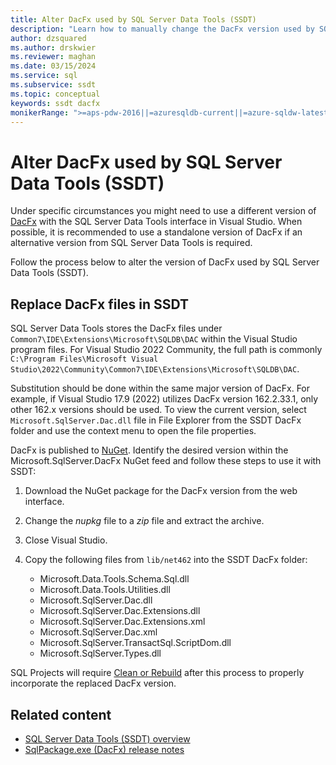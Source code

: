 ```yaml
---
title: Alter DacFx used by SQL Server Data Tools (SSDT)
description: "Learn how to manually change the DacFx version used by SQL Server Data Tools (SSDT)."
author: dzsquared
ms.author: drskwier
ms.reviewer: maghan
ms.date: 03/15/2024
ms.service: sql
ms.subservice: ssdt
ms.topic: conceptual
keywords: ssdt dacfx
monikerRange: ">=aps-pdw-2016||=azuresqldb-current||=azure-sqldw-latest||>=sql-server-2016||=azuresqldb-mi-current"
---
```


# Alter DacFx used by SQL Server Data Tools (SSDT)

Under specific circumstances you might need to use a different version of [DacFx](../tools/sqlpackage/sqlpackage.md) with the SQL Server Data Tools interface in Visual Studio. When possible, it is recommended to use a standalone version of DacFx if an alternative version from SQL Server Data Tools is required.

Follow the process below to alter the version of DacFx used by SQL Server Data Tools (SSDT).

## Replace DacFx files in SSDT

SQL Server Data Tools stores the DacFx files under `Common7\IDE\Extensions\Microsoft\SQLDB\DAC` within the Visual Studio program files. For Visual Studio 2022 Community, the full path is commonly `C:\Program Files\Microsoft Visual Studio\2022\Community\Common7\IDE\Extensions\Microsoft\SQLDB\DAC`.

Substitution should be done within the same major version of DacFx. For example, if Visual Studio 17.9 (2022) utilizes DacFx version 162.2.33.1, only other 162.x versions should be used. To view the current version, select `Microsoft.SqlServer.Dac.dll` file in File Explorer from the SSDT DacFx folder and use the context menu to open the file properties.

DacFx is published to [NuGet](https://www.nuget.org/packages/Microsoft.SqlServer.DacFx). Identify the desired version within the Microsoft.SqlServer.DacFx NuGet feed and follow these steps to use it with SSDT:

1. Download the NuGet package for the DacFx version from the web interface.
1. Change the *nupkg* file to a *zip* file and extract the archive.
1. Close Visual Studio.
1. Copy the following files from `lib/net462` into the SSDT DacFx folder:

   - Microsoft.Data.Tools.Schema.Sql.dll
   - Microsoft.Data.Tools.Utilities.dll
   - Microsoft.SqlServer.Dac.dll
   - Microsoft.SqlServer.Dac.Extensions.dll
   - Microsoft.SqlServer.Dac.Extensions.xml
   - Microsoft.SqlServer.Dac.xml
   - Microsoft.SqlServer.TransactSql.ScriptDom.dll
   - Microsoft.SqlServer.Types.dll

SQL Projects will require [Clean or Rebuild](/visualstudio/ide/building-and-cleaning-projects-and-solutions-in-visual-studio) after this process to properly incorporate the replaced DacFx version.

## Related content

- [SQL Server Data Tools (SSDT) overview](sql-server-data-tools.md)
- [SqlPackage.exe (DacFx) release notes](../tools/sqlpackage/release-notes-sqlpackage.md)
